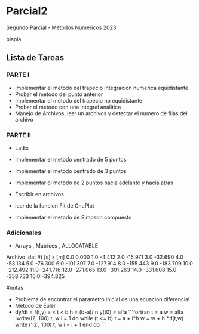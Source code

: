 # Parcial2

Segundo Parcial -  Métodos Numéricos 2023

plapla
## Lista de Tareas
### PARTE I
+ Implementar el metodo del trapecio integracion numerica equidistante
+ Probar el metodo del punto anterior
+ Implementar el metodo del trapecio no equidistante
+ Probar el metodo con una integral analitica
+ Manejo de Archivos, leer un archivos y detectar el numero de filas del archivo

### PARTE II
+ LatEx
+ Implementar el metodo centrado de 5 puntos
+ Implementar el metodo centrado de 3 puntos
+ Implementar el metodo de 2 puntos hacia adelante y hacia atras
+ Escribir en archivos
+ leer de la funcion Fit de GnuPlot 

+ Implementar el metodo de Simpson compuesto
### Adicionales
+ Arrays , Matrices , ALLOCATABLE


Archivo .dat
#t [s]	z [m]
0.0	 0.000
1.0	-4.412
2.0	-15.971
3.0	-32.690
4.0	-53.134
5.0	-76.300
6.0	-101.397
7.0	-127.914
8.0	-155.443
9.0	-183.709
10.0	-212.492
11.0	-241.716
12.0	-271.065
13.0	-301.263
14.0	-331.608
15.0	-358.733
16.0	-394.825

#notas
+ Problema de encontrar el parametro inicial de una ecuacion diferencial
+ Metodo de Euler
+ dy/dt = f(t,y)
  a < t < b
  h = (b-a)/ n
 y(t0) = alfa
 ´´´fortran
  t = a
  w = alfa
  !write(I2, 100) t, w
  i = 1
  do while (t <= b)
    t = a + i*h
    w = w + h * f(t,w)
    write ('I2', 100) t, w
    i = i + 1
  end do
 ´´´
